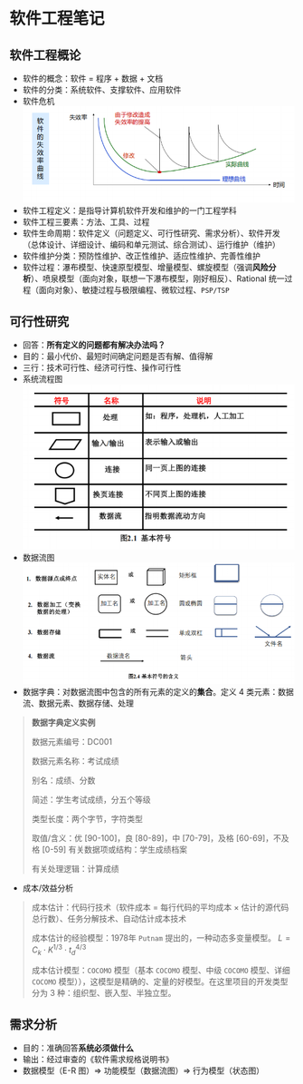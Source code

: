 # 软件工程笔记

## 软件工程概论

- 软件的概念：软件 = 程序 + 数据 + 文档
- 软件的分类：系统软件、支撑软件、应用软件
- 软件危机
![alt text](image.png)
- 软件工程定义：是指导计算机软件开发和维护的一门工程学科
- 软件工程三要素：方法、工具、过程
- 软件生命周期：软件定义（问题定义、可行性研究、需求分析）、软件开发（总体设计、详细设计、编码和单元测试、综合测试）、运行维护（维护）
- 软件维护分类：预防性维护、改正性维护、适应性维护、完善性维护
- 软件过程：瀑布模型、快速原型模型、增量模型、螺旋模型（强调**风险分析**）、喷泉模型（面向对象，联想一下瀑布模型，刚好相反）、Rational 统一过程（面向对象）、敏捷过程与极限编程、微软过程、`PSP/TSP`

## 可行性研究

- 回答：**所有定义的问题都有解决办法吗？**
- 目的：最小代价、最短时间确定问题是否有解、值得解
- 三行：技术可行性、经济可行性、操作可行性
- 系统流程图
![alt text](image-1.png)
- 数据流图
![alt text](image-2.png)
- 数据字典：对数据流图中包含的所有元素的定义的**集合**。定义 4 类元素：数据流、数据元素、数据存储、处理
> **数据字典定义实例**
>
> 数据元素编号：DC001
>
> 数据元素名称：考试成绩
> 
> 别名：成绩、分数
>
> 简述：学生考试成绩，分五个等级
>
> 类型长度：两个字节，字符类型
>
> 取值/含义：优 [90-100]，良 [80-89]，中 [70-79]，及格 [60-69]，不及格 [0-59]
> 有关数据项或结构：学生成绩档案
>
> 有关处理逻辑：计算成绩
- 成本/效益分析
> 成本估计：代码行技术（软件成本 = 每行代码的平均成本 × 估计的源代码总行数）、任务分解技术、自动估计成本技术
>
> 成本估计的经验模型：1978年 `Putnam` 提出的，一种动态多变量模型。 $L=C_k\cdot K^{1/3} \cdot t_d^{4/3}$
>
> 成本估计模型：`COCOMO` 模型（基本 `COCOMO` 模型、中级 `COCOMO` 模型、详细 `COCOMO` 模型）），这模型是精确的、定量的好模型。在这里项目的开发类型分为 3 种：组织型、嵌入型、半独立型。

## 需求分析

- 目的：准确回答**系统必须做什么**
- 输出：经过审查的《软件需求规格说明书》
- 数据模型（E-R 图）&rArr; 功能模型（数据流图）&rArr; 行为模型（状态图）